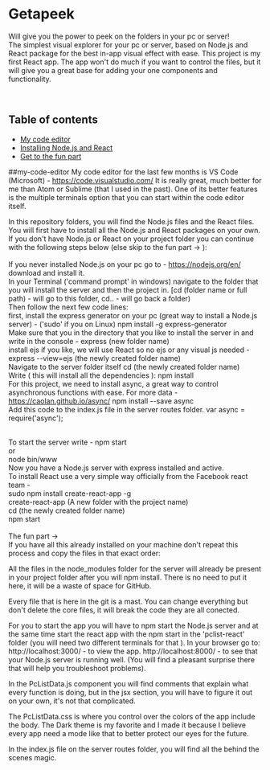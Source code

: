 # Getapeek
Will give you the power to peek on the folders in your pc or server!
<br>
The simplest visual explorer for your pc or server, based on Node.js and React package for the best in-app visual effect with ease.
This project is my first React app.
The app won't do much if you want to control the files, but it will give you a great base for adding your one components and functionality. 

<br>

## Table of contents

- [My code editor](#my-code-editor)
- [Installing Node.js and React](#installing-node.js-and-react)
- [Get to the fun part](#get-to-the-fun-part)


##my-code-editor
My code editor for the last  few months is VS Code (Microsoft) - https://code.visualstudio.com/
It is really great, much better for me than Atom or Sublime (that I used in the past). 
One of its better features is the multiple terminals option that you can start within the code editor itself. 
<br>

In this repository folders, you will find the Node.js files and the React files.
You will first have to install all the Node.js and React packages on your own.
<br>
If you don't have Node.js or React on your project folder you can continue with the following steps below (else skip to the fun part -> ):  
<br>
If you never installed Node.js on your pc go to - https://nodejs.org/en/  download and install it. 
<br>
In your Terminal ('command prompt' in windows) navigate to the folder that you will install the server and then the project in.
[cd (folder name or full path) - will go to this folder, cd.. - will go back a folder)
<br>
Then follow the next few code lines:
<br>
first, install the express generator on your pc (great way to install a Node.js server) -
	 ('sudo' if you on Linux) npm install -g express-generator
<br>
Make sure that you in the directory that you like to install the server in and write in the console -
	express (new folder name)
<br>
install ejs if you like, we will use React so no ejs or any visual js needed -
	express --view=ejs (the newly created folder name)
<br>
Navigate to the server folder itself
	cd (the newly created folder name)
<br>
Write ( this will install all the dependencies ):
	npm install
<br>
For this project, we need to install async, a great way to control asynchronous functions with ease. For more data - https://caolan.github.io/async/
	npm install --save async
<br>
Add this code to the index.js file in the server routes folder.
var async = require('async');

<br>
To start the server write -
	npm start <br>
or<br>
	node bin/www
<br>
Now you have a Node.js server with express installed and active.
<br>
To install React use a very simple way officially from the Facebook react team - <br>
	sudo npm install create-react-app -g<br>
	create-react-app (A new folder with the project name)<br>
	cd (the newly created folder name)<br>
	npm start<br>
<br>
The fun part -><br>
If you have all this already installed on your machine don't repeat this process and copy the files in that exact order:

<Project photo>

All the files in the node_modules folder for the server will already be present in your project folder after you will npm install. There is no need to put it here, it will be a waste of space for GitHub. 

Every file that is here in the git is a mast. You can change everything but don't delete the core files, it will break the code they are all conected.

For you to start the app you will have to npm start the Node.js server and at the same time start the react app with the npm start in the 'pclist-react' folder (you will need two different terminals for that ). 
In your browser go to:
http://localhost:3000/  - to view the app. 
http://localhost:8000/  - to see that your Node.js server is running well. 
(You will find a pleasant surprise there that will help you troubleshoot problems).

In the PcListData.js component you will find comments that explain what every function is doing,  but in the jsx section, you will have to figure it out on your own, it's not that complicated. 

The PcListData.css is where you control over the colors of the app include the body.  The Dark theme is my favorite and I made it because I believe every app need a mode like that to better protect our eyes for the future. 

In the index.js file on the server routes folder, you will find all the behind the scenes magic. 
